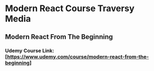 # Modern React Course Traversy Media

## Modern React From The Beginning

### Udemy Course Link: [https://www.udemy.com/course/modern-react-from-the-beginning]
